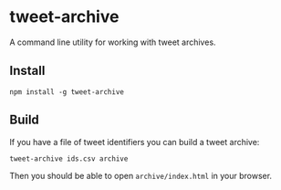 # tweet-archive

A command line utility for working with tweet archives.

## Install

    npm install -g tweet-archive

## Build

If you have a file of tweet identifiers you can build a tweet archive:

    tweet-archive ids.csv archive

Then you should be able to open `archive/index.html` in your browser.
